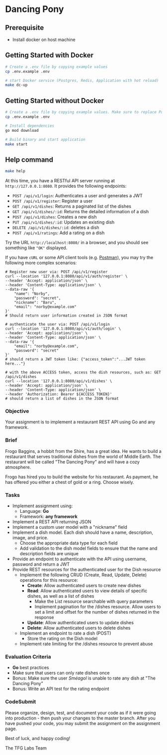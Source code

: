 # Dancing Pony

## Prerequisite
- Install docker on host machine

## Getting Started with Docker

```bash
# Create a .env file by copying example values
cp .env.example .env

# start Docker service (Postgres, Redis, Application with hot reload)
make dc-up
```

## Getting Started without Docker
```bash
# Create a .env file by copying example values. Make sure to replace Postgres and Redis with correct credentials
cp .env.example .env

# Install dependencies
go mod download

# Build binary and start application
make start
```


## Help command
```bash
make help
```

At this time, you have a RESTful API server running at `http://127.0.0.1:8080`. It provides the following endpoints:

* `POST /api/v1/login`: Authenticates a user and generates a JWT
* `POST /api/v1/register`: Register a user
* `GET /api/v1/dishes`: Returns a paginated list of the dishes
* `GET /api/v1/dishes/:id`: Returns the detailed information of a dish
* `POST /api/v1/dishes`: Creates a new dish
* `PUT /api/v1/dishes/:id`: Updates an existing dish
* `DELETE /api/v1/dishes/:id`: deletes a dish
* `POST /api/v1/ratings`: Add a rating on a dish

Try the URL `http://localhost:8080/` in a browser, and you should see something like `"OK"` displayed.

If you have `cURL` or some API client tools (e.g. [Postman](https://www.getpostman.com/)), you may try the following
more complex scenarios:

```shell
# Register new user via: POST /api/v1/register
curl --location '127.0.0.1:8080/api/v1/auth/register' \
--header 'Accept: application/json' \
--header 'Content-Type: application/json' \
--data-raw '{
    "name": "Norby",
    "password": "secret",
    "nickname": "Baru",
    "email": "norby@example.com"
}'
# Should return user information created in JSON format

# authenticate the user via: POST /api/v1/login
curl --location '127.0.0.1:8080/api/v1/auth/login' \
--header 'Accept: application/json' \
--header 'Content-Type: application/json' \
--data-raw '{
    "email": "norby@example.com",
    "password": "secret"
}'
# should return a JWT token like: {"access_token":"...JWT token here..."}

# with the above ACCESS token, access the dish resources, such as: GET /api/v1/dishes
curl --location '127.0.0.1:8080/api/v1/dishes' \
--header 'Accept: application/json' \
--header 'Content-Type: application/json' \
--header 'Authorization: Bearer ${ACCESS_TOKEN}'
# should return a list of dishes in the JSON format
```

### Objective

Your assignment is to implement a restaurant REST API using Go and any framework.

### Brief

Frogo Baggins, a hobbit from the Shire, has a great idea. He wants to build a restaurant that serves traditional dishes from the world of Middle Earth. The restaurant will be called "The Dancing Pony" and will have a cozy atmosphere.

Frogo has hired you to build the website for his restaurant. As payment, he has offered you either a chest of gold or a ring. Choose wisely.

### Tasks

-   Implement assignment using:
    -   Language: **Go**
    -   Framework: **any framework**
-   Implement a REST API returning JSON
-   Implement a custom user model with a "nickname" field
-   Implement a dish model. Each dish should have a name, description, image, and price.
    -   Choose the appropriate data type for each field
    -   Add validation to the dish model fields to ensure that the name and description fields are unique
-   Provide an endpoint to authenticate with the API using username, password and return a JWT
-   Provide REST resources for the authenticated user for the Dish resource
    -   Implement the following CRUD (Create, Read, Update, Delete) operations for this resource:
        -   **Create**: Allow authenticated users to create new dishes
        -   **Read**: Allow authenticated users to view details of specific dishes, as well as a list of dishes
            -   Make the List resource searchable with query parameters
            -   Implement pagination for the /dishes resource. Allow users to set a limit and offset for the number of dishes returned in the response
        -   **Update**: Allow authenticated users to update dishes
        -   **Delete**: Allow authenticated users to delete dishes
    -   Implement an endpoint to rate a dish (POST)
        -   Store the rating on the Dish model
    -   Implement rate limiting for the /dishes resource to prevent abuse

### Evaluation Criteria

-   **Go** best practices
-   Make sure that users can only rate dishes once
-   Bonus: Make sure the user _Sméagol_ is unable to rate any dish at "The Dancing Pony"
-   Bonus: Write an API test for the rating endpoint

### CodeSubmit

Please organize, design, test, and document your code as if it were going into production - then push your changes to the master branch. After you have pushed your code, you may submit the assignment on the assignment page.

Best of luck, and happy coding!

The TFG Labs Team
